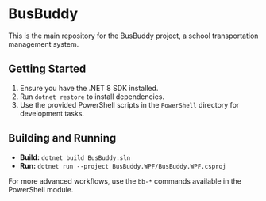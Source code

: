 # BusBuddy

This is the main repository for the BusBuddy project, a school transportation management system.

## Getting Started

1.  Ensure you have the .NET 8 SDK installed.
2.  Run `dotnet restore` to install dependencies.
3.  Use the provided PowerShell scripts in the `PowerShell` directory for development tasks.

## Building and Running

-   **Build:** `dotnet build BusBuddy.sln`
-   **Run:** `dotnet run --project BusBuddy.WPF/BusBuddy.WPF.csproj`

For more advanced workflows, use the `bb-*` commands available in the PowerShell module.
